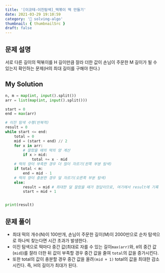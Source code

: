 ```yaml
---
title: '[이코테-이진탐색]_떡볶이 떡 만들기'
date: 2021-03-29 19:10:59
category: '💯 solving-algo'
thumbnail: { thumbnailSrc }
draft: false
---
```


## 문제 설명

서로 다른 길이의 떡볶이를 H 길이만큼 잘라 더한 값이 손님이 주문한 M 길이가 될 수 있는지 확인하는 문제(H의 최대 길이를 구해야 한다.)

## My Solution

```python
n, m = map(int, input().split())
arr = list(map(int, input().split()))

start = 0
end = max(arr)

# 이진 탐색 수행(반복적)
result = 0
while start <= end:
    total = 0
    mid = (start + end) // 2
    for x in arr:
        # 잘랐을 때의 떡의 양 계산
        if x > mid:
            total += x - mid
    # 떡의 양이 부족한 경우 더 많이 자르기(왼쪽 부분 탐색)
    if total < m:
        end = mid - 1
    # 떡의 양이 충분한 경우 덜 자르기(오른쪽 부분 탐색)
    else:
        result = mid # 최대한 덜 잘랐을 때가 정답이므로, 여기에서 result에 기록
        start = mid + 1


print(result)
```

## 문제 풀이

- 최대 떡의 개수(N)이 100만개, 손님이 주문한 길이(M)이 2000만으로 순차 탐색으로 하나씩 찾는다면 시간 초과가 발생한다.
- 이진 탐색으로 떡마다 중간 값(최대로 자를 수 있는 길이`max(arr)`와, `0`의 중간 값 (`mid`))를 잘라 더한 뒤 값이 부족할 경우 중간 값을 줄여 `total`의 값을 증가시킨다.
- 또한 total의 값이 충분할 경우 중간 값을 올려`(mid + 1)` total의 값을 최대한 감소시킨다. 즉, H의 길이가 최대가 된다.
